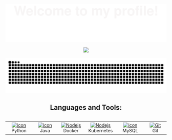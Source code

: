 ![](assets/Bottom_up.svg) 

<!--h1 without bottom border-->
<p align="center">
  <img src="https://readme-typing-svg.herokuapp.com?font=Fira+Code&pause=1000&width=435&lines=Hi+%F0%9F%91%8B%2C+I'm+Vegetablest">
</p>

<picture>
  <source media="(prefers-color-scheme: dark)" srcset="https://raw.githubusercontent.com/vegetablest/vegetablest/output/github-contribution-grid-snake-dark.svg">
  <source media="(prefers-color-scheme: light)" srcset="https://raw.githubusercontent.com/vegetablest/vegetablest/output/github-contribution-grid-snake.svg">
  <img alt="github contribution grid snake animation" src="https://raw.githubusercontent.com/vegetablest/vegetablest/output/github-contribution-grid-snake.svg">
</picture>

<h2 align="center">Languages and Tools:</h2>
<div style="display: flex; align-items: flex-start; align: center">
  <table align="center">
    <tr>
      <td align="center" width="96">
        <a href="https://www.python.org" target="_blank"><img
            src="https://techstack-generator.vercel.app/python-icon.svg" alt="icon" width="65" height="65" /></a>
        <br>Python
      </td>
      <td align="center" width="96">
        <a href="https://www.java.com" target="_blank"><img src="https://techstack-generator.vercel.app/java-icon.svg"
            alt="icon" width="65" height="65" /></a>
        <br>Java
      </td>
      <td align="center" width="96">
        <a href="https://www.docker.com/" target="_blank"><img
            src="https://techstack-generator.vercel.app/docker-icon.svg" width="65" height="65" alt="Nodejs" /></a>
        <br>Docker
      </td>
      <td align="center" width="96">
        <a href="https://kubernetes.io" target="_blank"><img
            src="https://techstack-generator.vercel.app/kubernetes-icon.svg" width="65" height="65" alt="Nodejs" /></a>
        <br>Kubernetes
      </td>
      <td align="center" width="96">
        <a href="https://www.mysql.com/" target="_blank"><img
            src="https://techstack-generator.vercel.app/mysql-icon.svg" alt="icon" width="65" height="65" /></a>
        <br>MySQL
      </td>
      <td align="center" width="96">
        <a href="https://git-scm.com/" target="_blank"><img src="https://techstack-generator.vercel.app/github-icon.svg" width="65" height="65" alt="Git" /></a>
        <br>Git
      </td>
    </tr>
  </table>
</div>
